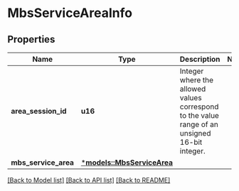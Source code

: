 # MbsServiceAreaInfo

## Properties
Name | Type | Description | Notes
------------ | ------------- | ------------- | -------------
**area_session_id** | **u16** | Integer where the allowed values correspond to the value range of an unsigned 16-bit integer. | 
**mbs_service_area** | [***models::MbsServiceArea**](MbsServiceArea.md) |  | 

[[Back to Model list]](../README.md#documentation-for-models) [[Back to API list]](../README.md#documentation-for-api-endpoints) [[Back to README]](../README.md)


